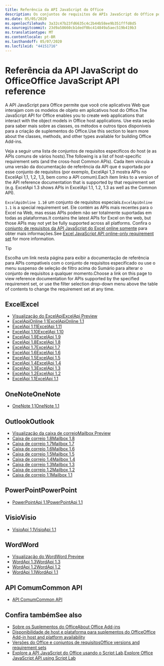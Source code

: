 ```yaml
---
title: Referência da API JavaScript do Office
description: Os conjuntos de requisitos de APIs JavaScript do Office por host.
ms.date: 05/05/2020
ms.openlocfilehash: 3a32c47b23fd6635c4c2b44b58ee9b351fffd8d5
ms.sourcegitcommit: 23d9a58660cb1dedf0bc414849a5aec519b419b3
ms.translationtype: MT
ms.contentlocale: pt-BR
ms.lasthandoff: 05/07/2020
ms.locfileid: "44151716"
---
```

# <a name="office-javascript-api-reference"></a><span data-ttu-id="caac9-103">Referência da API JavaScript do Office</span><span class="sxs-lookup"><span data-stu-id="caac9-103">Office JavaScript API reference</span></span>

<span data-ttu-id="caac9-104">A API JavaScript para Office permite que você crie aplicativos Web que interajam com os modelos de objeto em aplicativos host do Office.</span><span class="sxs-lookup"><span data-stu-id="caac9-104">The JavaScript API for Office enables you to create web applications that interact with the object models in Office host applications.</span></span> <span data-ttu-id="caac9-105">Use esta seção para saber mais sobre as classes, os métodos e outros tipos disponíveis para a criação de suplementos do Office.</span><span class="sxs-lookup"><span data-stu-id="caac9-105">Use this section to learn more about the classes, methods, and other types available for building Office Add-ins.</span></span>

<span data-ttu-id="caac9-106">Veja a seguir uma lista de conjuntos de requisitos específicos do host (e as APIs comuns de vários hosts).</span><span class="sxs-lookup"><span data-stu-id="caac9-106">The following is a list of host-specific requirement sets (and the cross-host Common APIs).</span></span> <span data-ttu-id="caac9-107">Cada item vincula a uma versão da documentação de referência da API que é suportada por esse conjunto de requisitos (por exemplo, ExcelApi 1,3 mostra APIs no ExcelApi 1,1, 1,2, 1,3, bem como a API comum).</span><span class="sxs-lookup"><span data-stu-id="caac9-107">Each item links to a version of the API reference documentation that is supported by that requirement set (e.g. ExcelApi 1.3 shows APIs in ExcelApi 1.1, 1.2, 1.3 as well as the Common API).</span></span>

<span data-ttu-id="caac9-108">`ExcelApiOnline 1.1`é um conjunto de requisitos especiais.</span><span class="sxs-lookup"><span data-stu-id="caac9-108">`ExcelApiOnline 1.1` is a special requirement set.</span></span> <span data-ttu-id="caac9-109">Ele contém as APIs mais recentes para o Excel na Web, mas essas APIs podem não ser totalmente suportadas em todas as plataformas.</span><span class="sxs-lookup"><span data-stu-id="caac9-109">It contains the latest APIs for Excel on the web, but those APIs may not yet be fully supported across all platforms.</span></span> <span data-ttu-id="caac9-110">Confira o [conjunto de requisitos da API JavaScript do Excel online somente](/office/dev/add-ins/reference/requirement-sets/excel-api-online-requirement-set) para obter mais informações.</span><span class="sxs-lookup"><span data-stu-id="caac9-110">See [Excel JavaScript API online-only requirement set](/office/dev/add-ins/reference/requirement-sets/excel-api-online-requirement-set) for more information.</span></span>

> [!TIP]
> <span data-ttu-id="caac9-111">Escolha um link nesta página para exibir a documentação de referência para APIs compatíveis com o conjunto de requisitos especificado ou use o menu suspenso de seleção de filtro acima do Sumário para alterar o conjunto de requisitos a qualquer momento.</span><span class="sxs-lookup"><span data-stu-id="caac9-111">Choose a link on this page to view reference documentation for APIs supported by the specified requirement set, or use the filter selection drop-down menu above the table of contents to change the requirement set at any time.</span></span>

## <a name="excel"></a><span data-ttu-id="caac9-112">Excel</span><span class="sxs-lookup"><span data-stu-id="caac9-112">Excel</span></span>

- [<span data-ttu-id="caac9-113">Visualização do ExcelApi</span><span class="sxs-lookup"><span data-stu-id="caac9-113">ExcelApi Preview</span></span>](/javascript/api/excel?view=excel-js-preview)
- [<span data-ttu-id="caac9-114">ExcelApiOnline 1,1</span><span class="sxs-lookup"><span data-stu-id="caac9-114">ExcelApiOnline 1.1</span></span>](/javascript/api/excel?view=excel-js-online)
- [<span data-ttu-id="caac9-115">ExcelApi 1,11</span><span class="sxs-lookup"><span data-stu-id="caac9-115">ExcelApi 1.11</span></span>](/javascript/api/excel?view=excel-js-1.11)
- [<span data-ttu-id="caac9-116">ExcelApi 1.10</span><span class="sxs-lookup"><span data-stu-id="caac9-116">ExcelApi 1.10</span></span>](/javascript/api/excel?view=excel-js-1.10)
- [<span data-ttu-id="caac9-117">ExcelApi 1.9</span><span class="sxs-lookup"><span data-stu-id="caac9-117">ExcelApi 1.9</span></span>](/javascript/api/excel?view=excel-js-1.9)
- [<span data-ttu-id="caac9-118">ExcelApi 1.8</span><span class="sxs-lookup"><span data-stu-id="caac9-118">ExcelApi 1.8</span></span>](/javascript/api/excel?view=excel-js-1.8)
- [<span data-ttu-id="caac9-119">ExcelApi 1.7</span><span class="sxs-lookup"><span data-stu-id="caac9-119">ExcelApi 1.7</span></span>](/javascript/api/excel?view=excel-js-1.7)
- [<span data-ttu-id="caac9-120">ExcelApi 1.6</span><span class="sxs-lookup"><span data-stu-id="caac9-120">ExcelApi 1.6</span></span>](/javascript/api/excel?view=excel-js-1.6)
- [<span data-ttu-id="caac9-121">ExcelApi 1.5</span><span class="sxs-lookup"><span data-stu-id="caac9-121">ExcelApi 1.5</span></span>](/javascript/api/excel?view=excel-js-1.5)
- [<span data-ttu-id="caac9-122">ExcelApi 1.4</span><span class="sxs-lookup"><span data-stu-id="caac9-122">ExcelApi 1.4</span></span>](/javascript/api/excel?view=excel-js-1.4)
- [<span data-ttu-id="caac9-123">ExcelApi 1.3</span><span class="sxs-lookup"><span data-stu-id="caac9-123">ExcelApi 1.3</span></span>](/javascript/api/excel?view=excel-js-1.3)
- [<span data-ttu-id="caac9-124">ExcelApi 1.2</span><span class="sxs-lookup"><span data-stu-id="caac9-124">ExcelApi 1.2</span></span>](/javascript/api/excel?view=excel-js-1.2)
- [<span data-ttu-id="caac9-125">ExcelApi 1.1</span><span class="sxs-lookup"><span data-stu-id="caac9-125">ExcelApi 1.1</span></span>](/javascript/api/excel?view=excel-js-1.1)

## <a name="onenote"></a><span data-ttu-id="caac9-126">OneNote</span><span class="sxs-lookup"><span data-stu-id="caac9-126">OneNote</span></span>

- [<span data-ttu-id="caac9-127">OneNote 1,1</span><span class="sxs-lookup"><span data-stu-id="caac9-127">OneNote 1.1</span></span>](/javascript/api/onenote?view=onenote-js-1.1)

## <a name="outlook"></a><span data-ttu-id="caac9-128">Outlook</span><span class="sxs-lookup"><span data-stu-id="caac9-128">Outlook</span></span>

- [<span data-ttu-id="caac9-129">Visualização da caixa de correio</span><span class="sxs-lookup"><span data-stu-id="caac9-129">Mailbox Preview</span></span>](/javascript/api/outlook?view=outlook-js-preview)
- [<span data-ttu-id="caac9-130">Caixa de correio 1.8</span><span class="sxs-lookup"><span data-stu-id="caac9-130">Mailbox 1.8</span></span>](/javascript/api/outlook?view=outlook-js-1.8)
- [<span data-ttu-id="caac9-131">Caixa de correio 1.7</span><span class="sxs-lookup"><span data-stu-id="caac9-131">Mailbox 1.7</span></span>](/javascript/api/outlook?view=outlook-js-1.7)
- [<span data-ttu-id="caac9-132">Caixa de correio 1.6</span><span class="sxs-lookup"><span data-stu-id="caac9-132">Mailbox 1.6</span></span>](/javascript/api/outlook?view=outlook-js-1.6)
- [<span data-ttu-id="caac9-133"> Caixa de correio 1.5</span><span class="sxs-lookup"><span data-stu-id="caac9-133">Mailbox 1.5</span></span>](/javascript/api/outlook?view=outlook-js-1.5)
- [<span data-ttu-id="caac9-134"> Caixa de correio 1.4</span><span class="sxs-lookup"><span data-stu-id="caac9-134">Mailbox 1.4</span></span>](/javascript/api/outlook?view=outlook-js-1.4)
- [<span data-ttu-id="caac9-135"> Caixa de correio 1.3</span><span class="sxs-lookup"><span data-stu-id="caac9-135">Mailbox 1.3</span></span>](/javascript/api/outlook?view=outlook-js-1.3)
- [<span data-ttu-id="caac9-136">Caixa de correio 1.2</span><span class="sxs-lookup"><span data-stu-id="caac9-136">Mailbox 1.2</span></span>](/javascript/api/outlook?view=outlook-js-1.2)
- [<span data-ttu-id="caac9-137"> Caixa de correio 1.1</span><span class="sxs-lookup"><span data-stu-id="caac9-137">Mailbox 1.1</span></span>](/javascript/api/outlook?view=outlook-js-1.1)

## <a name="powerpoint"></a><span data-ttu-id="caac9-138">PowerPoint</span><span class="sxs-lookup"><span data-stu-id="caac9-138">PowerPoint</span></span>

- [<span data-ttu-id="caac9-139">PowerPointApi 1.1</span><span class="sxs-lookup"><span data-stu-id="caac9-139">PowerPointApi 1.1</span></span>](/javascript/api/powerpoint?view=powerpoint-js-1.1)

## <a name="visio"></a><span data-ttu-id="caac9-140">Visio</span><span class="sxs-lookup"><span data-stu-id="caac9-140">Visio</span></span>

- [<span data-ttu-id="caac9-141">VisioApi 1,1</span><span class="sxs-lookup"><span data-stu-id="caac9-141">VisioApi 1.1</span></span>](/javascript/api/visio?view=visio-js-1.1)

## <a name="word"></a><span data-ttu-id="caac9-142">Word</span><span class="sxs-lookup"><span data-stu-id="caac9-142">Word</span></span>

- [<span data-ttu-id="caac9-143">Visualização do Word</span><span class="sxs-lookup"><span data-stu-id="caac9-143">Word Preview</span></span>](/javascript/api/word?view=word-js-preview)
- [<span data-ttu-id="caac9-144">WordApi 1.3</span><span class="sxs-lookup"><span data-stu-id="caac9-144">WordApi 1.3</span></span>](/javascript/api/word?view=word-js-1.3)
- [<span data-ttu-id="caac9-145">WordApi 1.2</span><span class="sxs-lookup"><span data-stu-id="caac9-145">WordApi 1.2</span></span>](/javascript/api/word?view=word-js-1.2)
- [<span data-ttu-id="caac9-146">WordApi 1.1</span><span class="sxs-lookup"><span data-stu-id="caac9-146">WordApi 1.1</span></span>](/javascript/api/word?view=word-js-1.1)

## <a name="common-api"></a><span data-ttu-id="caac9-147">API Comum</span><span class="sxs-lookup"><span data-stu-id="caac9-147">Common API</span></span>

- [<span data-ttu-id="caac9-148">API Comum</span><span class="sxs-lookup"><span data-stu-id="caac9-148">Common API</span></span>](/javascript/api/office?view=common-js)

## <a name="see-also"></a><span data-ttu-id="caac9-149">Confira também</span><span class="sxs-lookup"><span data-stu-id="caac9-149">See also</span></span>

- [<span data-ttu-id="caac9-150">Sobre os Suplementos do Office</span><span class="sxs-lookup"><span data-stu-id="caac9-150">About Office Add-ins</span></span>](/office/dev/add-ins/overview)
- [<span data-ttu-id="caac9-151">Disponibilidade de host e plataforma para suplementos do Office</span><span class="sxs-lookup"><span data-stu-id="caac9-151">Office Add-in host and platform availability</span></span>](/office/dev/add-ins/overview/office-add-in-availability)
- [<span data-ttu-id="caac9-152">Versões do Office e conjuntos de requisitos</span><span class="sxs-lookup"><span data-stu-id="caac9-152">Office versions and requirement sets</span></span>](/office/dev/add-ins/develop/office-versions-and-requirement-sets)
- <span data-ttu-id="caac9-153">[Explore a API JavaScript do Office usando o Script Lab](/office/dev/add-ins/overview/explore-with-script-lab).</span><span class="sxs-lookup"><span data-stu-id="caac9-153">[Explore Office JavaScript API using Script Lab](/office/dev/add-ins/overview/explore-with-script-lab)</span></span>
